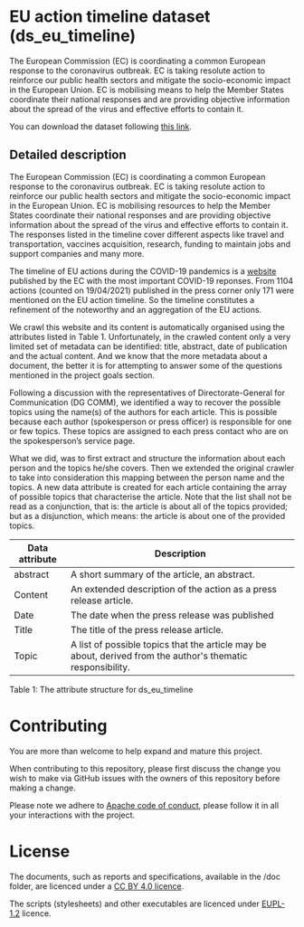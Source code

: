 # EU action timeline dataset (ds_eu_timeline)
The European Commission (EC) is coordinating a common European response  to the
coronavirus outbreak. EC is taking resolute action to reinforce our public health
sectors and mitigate the socio-economic impact in the European Union. EC is
mobilising means to help the Member States coordinate their national responses
and are providing objective information about the spread of the virus and
effective efforts to contain it.


You can download the dataset following [this link](ds_eu_timeline.zip).


## Detailed description
The European Commission (EC) is coordinating a common European response  to the
coronavirus outbreak. EC is taking resolute action to reinforce our public health
sectors and mitigate the socio-economic impact in the European Union. EC is
mobilising resources to help the Member States coordinate their national responses
and are providing objective information about the spread of the virus and
effective efforts to contain it. The responses listed in the timeline cover different aspects like travel and transportation, vaccines acquisition, research, funding to maintain jobs and support companies and many more.

The timeline of EU actions during the COVID-19 pandemics is a [website](https://ec.europa.eu/info/live-work-travel-eu/coronavirus-response/timeline-eu-action_en) published by
the EC with the most important COVID-19 reponses. From 1104 actions (counted on 19/04/2021)
published in the press corner only 171 were mentioned on the EU action timeline.
So the timeline constitutes a refinement of the noteworthy and an aggregation
of the EU actions.

We crawl this website and its content is automatically organised using the
attributes listed in Table 1. Unfortunately, in the crawled content only a very
limited set of metadata can be identified: title, abstract, date of publication
and the actual content. And we know that the more metadata about a document,
the better it is for attempting to answer some of the questions mentioned in the
project goals section.

Following a discussion with the representatives of Directorate-General for
Communication (DG COMM), we identified a way to recover the possible topics
using the name(s) of the authors for each article. This is possible because
each author (spokesperson or press officer) is responsible for one or few topics.
These topics are assigned to each press contact who are on the spokesperson’s
service page.

What we did, was to first extract and structure the information about each person
 and the topics he/she covers. Then we extended the original crawler to take into
 consideration this mapping between the person name and the topics. A new data
 attribute is created for each article containing the array of possible topics
 that characterise the article.
Note that the list shall not be read as a conjunction, that is: the article is
about all of the topics provided; but as a disjunction, which means: the article
is about one of the provided topics.


| Data attribute | Description
| -------------- | -----------
| abstract       | A short summary of the article, an abstract.
| Content        | An extended description of the action as a press release article.
| Date           | The date when the press release was published
| Title          | The title of the press release article.
| Topic          | A list of possible topics that the article may be about, derived from  the author's thematic responsibility.

Table 1: The attribute structure for ds_eu_timeline

# Contributing

You are more than welcome to help expand and mature this project.

When contributing to this repository, please first discuss the change you wish
to make via GitHub issues with the owners of this repository before making a change.

Please note we adhere to [Apache code of conduct](https://www.apache.org/foundation/policies/conduct), please follow it in all your interactions with the project.

# License

The documents, such as reports and specifications, available in the /doc folder,
are licenced under a [CC BY 4.0 licence](https://creativecommons.org/licenses/by/4.0/deed.en).

The scripts (stylesheets) and other executables are licenced under [EUPL-1.2](https://joinup.ec.europa.eu/collection/eupl/eupl-text-eupl-12) licence.
